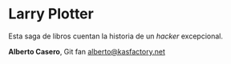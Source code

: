 # Larry Plotter

Esta saga de libros cuentan la historia de un *hacker* excepcional.

**Alberto Casero**, Git fan
alberto@kasfactory.net

